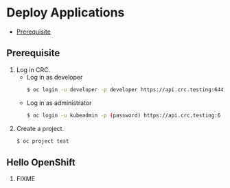 # Deploy Applications
- [Prerequisite](#prerequisite)

## Prerequisite
1. Log in CRC.
   - Log in as developer
     ```sh
     $ oc login -u developer -p developer https://api.crc.testing:6443
     ```
   - Log in as administrator
     ```sh
     $ oc login -u kubeadmin -p (password) https://api.crc.testing:6   443
     ```
1. Create a project.
   ```sh
   $ oc project test
   ```
## Hello OpenShift 
1. FIXME